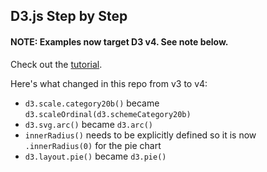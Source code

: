 ## D3.js Step by Step

#### NOTE: Examples now target D3 v4. See note below.

Check out the [tutorial](http://zeroviscosity.com/category/d3-js-step-by-step).

Here's what changed in this repo from v3 to v4:

* `d3.scale.category20b()` became `d3.scaleOrdinal(d3.schemeCategory20b)`
* `d3.svg.arc()` became `d3.arc()`
* `innerRadius()` needs to be explicitly defined so it is now `.innerRadius(0)` for the pie chart
* `d3.layout.pie()` became `d3.pie()`

